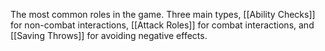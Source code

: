 The most common roles in the game. Three main types, [[Ability Checks]] for non-combat interactions, [[Attack Roles]] for combat interactions, and [[Saving Throws]] for avoiding negative effects.